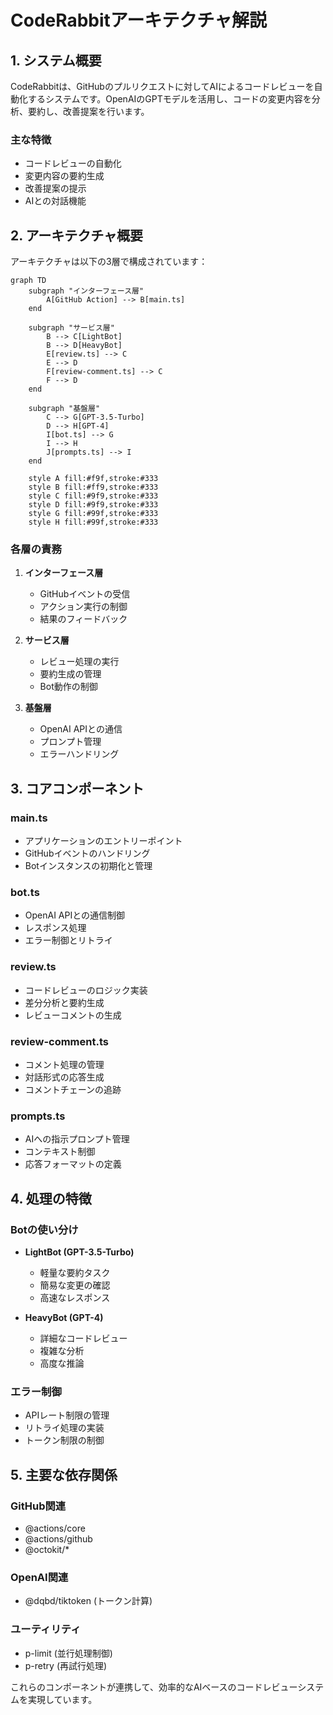 # CodeRabbitアーキテクチャ解説

## 1. システム概要

CodeRabbitは、GitHubのプルリクエストに対してAIによるコードレビューを自動化するシステムです。OpenAIのGPTモデルを活用し、コードの変更内容を分析、要約し、改善提案を行います。

### 主な特徴
- コードレビューの自動化
- 変更内容の要約生成
- 改善提案の提示
- AIとの対話機能

## 2. アーキテクチャ概要

アーキテクチャは以下の3層で構成されています：

```mermaid
graph TD
    subgraph "インターフェース層"
        A[GitHub Action] --> B[main.ts]
    end
    
    subgraph "サービス層"
        B --> C[LightBot]
        B --> D[HeavyBot]
        E[review.ts] --> C
        E --> D
        F[review-comment.ts] --> C
        F --> D
    end
    
    subgraph "基盤層"
        C --> G[GPT-3.5-Turbo]
        D --> H[GPT-4]
        I[bot.ts] --> G
        I --> H
        J[prompts.ts] --> I
    end

    style A fill:#f9f,stroke:#333
    style B fill:#ff9,stroke:#333
    style C fill:#9f9,stroke:#333
    style D fill:#9f9,stroke:#333
    style G fill:#99f,stroke:#333
    style H fill:#99f,stroke:#333
```

### 各層の責務

1. **インターフェース層**
   - GitHubイベントの受信
   - アクション実行の制御
   - 結果のフィードバック

2. **サービス層**
   - レビュー処理の実行
   - 要約生成の管理
   - Bot動作の制御

3. **基盤層**
   - OpenAI APIとの通信
   - プロンプト管理
   - エラーハンドリング

## 3. コアコンポーネント

### main.ts
- アプリケーションのエントリーポイント
- GitHubイベントのハンドリング
- Botインスタンスの初期化と管理

### bot.ts
- OpenAI APIとの通信制御
- レスポンス処理
- エラー制御とリトライ

### review.ts
- コードレビューのロジック実装
- 差分分析と要約生成
- レビューコメントの生成

### review-comment.ts
- コメント処理の管理
- 対話形式の応答生成
- コメントチェーンの追跡

### prompts.ts
- AIへの指示プロンプト管理
- コンテキスト制御
- 応答フォーマットの定義

## 4. 処理の特徴

### Botの使い分け
- **LightBot (GPT-3.5-Turbo)**
  - 軽量な要約タスク
  - 簡易な変更の確認
  - 高速なレスポンス

- **HeavyBot (GPT-4)**
  - 詳細なコードレビュー
  - 複雑な分析
  - 高度な推論

### エラー制御
- APIレート制限の管理
- リトライ処理の実装
- トークン制限の制御

## 5. 主要な依存関係

### GitHub関連
- @actions/core
- @actions/github
- @octokit/*

### OpenAI関連
- @dqbd/tiktoken (トークン計算)

### ユーティリティ
- p-limit (並行処理制御)
- p-retry (再試行処理)

これらのコンポーネントが連携して、効率的なAIベースのコードレビューシステムを実現しています。
